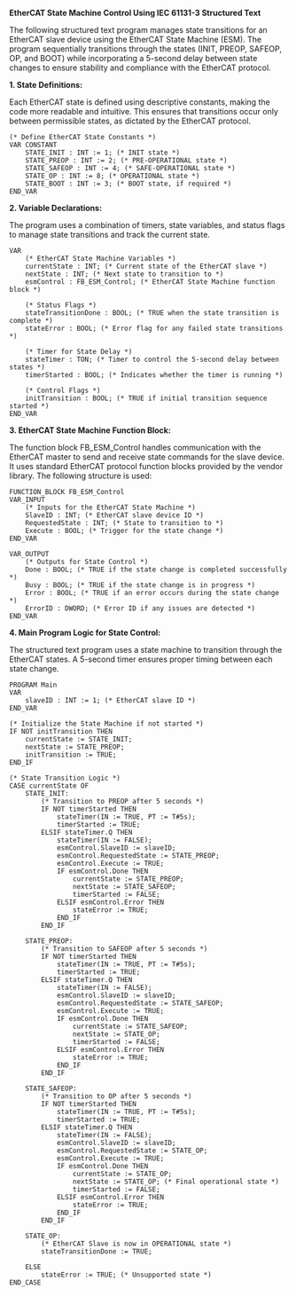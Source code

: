 **EtherCAT State Machine Control Using IEC 61131-3 Structured Text**

The following structured text program manages state transitions for an EtherCAT slave device using the EtherCAT State Machine (ESM). The program sequentially transitions through the states (INIT, PREOP, SAFEOP, OP, and BOOT) while incorporating a 5-second delay between state changes to ensure stability and compliance with the EtherCAT protocol.

**1. State Definitions:**

Each EtherCAT state is defined using descriptive constants, making the code more readable and intuitive. This ensures that transitions occur only between permissible states, as dictated by the EtherCAT protocol.

```
(* Define EtherCAT State Constants *)
VAR CONSTANT
    STATE_INIT : INT := 1; (* INIT state *)
    STATE_PREOP : INT := 2; (* PRE-OPERATIONAL state *)
    STATE_SAFEOP : INT := 4; (* SAFE-OPERATIONAL state *)
    STATE_OP : INT := 8; (* OPERATIONAL state *)
    STATE_BOOT : INT := 3; (* BOOT state, if required *)
END_VAR
```

**2. Variable Declarations:**

The program uses a combination of timers, state variables, and status flags to manage state transitions and track the current state.
```
VAR
    (* EtherCAT State Machine Variables *)
    currentState : INT; (* Current state of the EtherCAT slave *)
    nextState : INT; (* Next state to transition to *)
    esmControl : FB_ESM_Control; (* EtherCAT State Machine function block *)
    
    (* Status Flags *)
    stateTransitionDone : BOOL; (* TRUE when the state transition is complete *)
    stateError : BOOL; (* Error flag for any failed state transitions *)

    (* Timer for State Delay *)
    stateTimer : TON; (* Timer to control the 5-second delay between states *)
    timerStarted : BOOL; (* Indicates whether the timer is running *)

    (* Control Flags *)
    initTransition : BOOL; (* TRUE if initial transition sequence started *)
END_VAR
```

**3. EtherCAT State Machine Function Block:**

The function block FB_ESM_Control handles communication with the EtherCAT master to send and receive state commands for the slave device. It uses standard EtherCAT protocol function blocks provided by the vendor library. The following structure is used:
```
FUNCTION_BLOCK FB_ESM_Control
VAR_INPUT
    (* Inputs for the EtherCAT State Machine *)
    SlaveID : INT; (* EtherCAT slave device ID *)
    RequestedState : INT; (* State to transition to *)
    Execute : BOOL; (* Trigger for the state change *)
END_VAR

VAR_OUTPUT
    (* Outputs for State Control *)
    Done : BOOL; (* TRUE if the state change is completed successfully *)
    Busy : BOOL; (* TRUE if the state change is in progress *)
    Error : BOOL; (* TRUE if an error occurs during the state change *)
    ErrorID : DWORD; (* Error ID if any issues are detected *)
END_VAR
```

**4. Main Program Logic for State Control:**

The structured text program uses a state machine to transition through the EtherCAT states. A 5-second timer ensures proper timing between each state change.
```
PROGRAM Main
VAR
    slaveID : INT := 1; (* EtherCAT slave ID *)
END_VAR

(* Initialize the State Machine if not started *)
IF NOT initTransition THEN
    currentState := STATE_INIT;
    nextState := STATE_PREOP;
    initTransition := TRUE;
END_IF

(* State Transition Logic *)
CASE currentState OF
    STATE_INIT:
        (* Transition to PREOP after 5 seconds *)
        IF NOT timerStarted THEN
            stateTimer(IN := TRUE, PT := T#5s);
            timerStarted := TRUE;
        ELSIF stateTimer.Q THEN
            stateTimer(IN := FALSE);
            esmControl.SlaveID := slaveID;
            esmControl.RequestedState := STATE_PREOP;
            esmControl.Execute := TRUE;
            IF esmControl.Done THEN
                currentState := STATE_PREOP;
                nextState := STATE_SAFEOP;
                timerStarted := FALSE;
            ELSIF esmControl.Error THEN
                stateError := TRUE;
            END_IF
        END_IF

    STATE_PREOP:
        (* Transition to SAFEOP after 5 seconds *)
        IF NOT timerStarted THEN
            stateTimer(IN := TRUE, PT := T#5s);
            timerStarted := TRUE;
        ELSIF stateTimer.Q THEN
            stateTimer(IN := FALSE);
            esmControl.SlaveID := slaveID;
            esmControl.RequestedState := STATE_SAFEOP;
            esmControl.Execute := TRUE;
            IF esmControl.Done THEN
                currentState := STATE_SAFEOP;
                nextState := STATE_OP;
                timerStarted := FALSE;
            ELSIF esmControl.Error THEN
                stateError := TRUE;
            END_IF
        END_IF

    STATE_SAFEOP:
        (* Transition to OP after 5 seconds *)
        IF NOT timerStarted THEN
            stateTimer(IN := TRUE, PT := T#5s);
            timerStarted := TRUE;
        ELSIF stateTimer.Q THEN
            stateTimer(IN := FALSE);
            esmControl.SlaveID := slaveID;
            esmControl.RequestedState := STATE_OP;
            esmControl.Execute := TRUE;
            IF esmControl.Done THEN
                currentState := STATE_OP;
                nextState := STATE_OP; (* Final operational state *)
                timerStarted := FALSE;
            ELSIF esmControl.Error THEN
                stateError := TRUE;
            END_IF
        END_IF

    STATE_OP:
        (* EtherCAT Slave is now in OPERATIONAL state *)
        stateTransitionDone := TRUE;

    ELSE
        stateError := TRUE; (* Unsupported state *)
END_CASE
```
